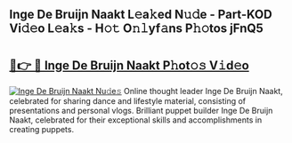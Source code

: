 ## Inge De Bruijn Naakt L𝚎a𝚔ed N𝚞𝚍e - Part-KOD Vi𝚍𝚎o L𝚎a𝚔s - H𝚘𝚝 O𝚗𝚕yf𝚊ns P𝚑𝚘tos jFnQ5

# <h2><a href="http://kf8741.oniu.top/?m=Inge+De+Bruijn+Naakt">🔗👉 🔴 Inge De Bruijn Naakt P𝚑ot𝚘𝚜 V𝚒d𝚎o</a></h2>

[![Inge De Bruijn Naakt Nu𝚍e𝚜](https://i.imgur.com/0qMVB7G.gif)](http://kf8741.oniu.top/?m=Inge+De+Bruijn+Naakt)
Online thought leader Inge De Bruijn Naakt, celebrated for sharing dance and lifestyle material, consisting of presentations and personal vlogs. Brilliant puppet builder Inge De Bruijn Naakt, celebrated for their exceptional skills and accomplishments in creating puppets.  
